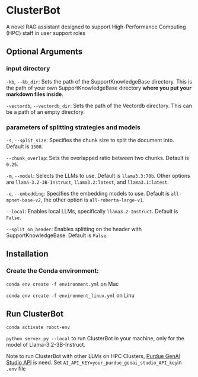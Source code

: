 # ClusterBot
A novel RAG assistant designed to support High-Performance Computing (HPC) staff in user support roles

## Optional Arguments

### input directory
`-kb`, `--kb_dir`: Sets the path of the SupportKnowledgeBase directory. This is the path of your own SupportKnowledgeBase directory **where you put your markdown files inside**.

`-vectordb`, `--vectordb_dir`: Sets the path of the Vectordb directory. This can be a path of an empty directory.

### parameters of splitting strategies and models
`-s`, `--split_size`: Specifies the chunk size to split the document into. Default is `1500`.

`--chunk_overlap`: Sets the overlapped ratio between two chunks. Default is `0.25`.

`-m`, `--model`: Selects the LLMs to use. Default is `llama3.3:70b`. Other options are `llama-3.2-3B-Instruct`, `llama3.2:latest`, and `llama3.1:latest`.

`-e`, `--embedding`: Specifies the embedding models to use. Default is `all-mpnet-base-v2`, the other option is `all-roberta-large-v1`.

`--local`: Enables local LLMs, specifically `llama3.2-Instruct`. Default is `False`.

`--split_on_header`: Enables splitting on the header with SupportKnowledgeBase. Default is `False`.

## Installation

### Create the Conda environment:

`conda env create -f environment.yml` on Mac

`conda env create -f environment_linux.yml` on Linu



## Run ClusterBot

`conda activate robot-env`

`python server.py --local` to run ClusterBot in your machine, only for the model of Llama-3.2-3B-Instruct.

Note to run ClusterBot with other LLMs on HPC Clusters, [Purdue GenAI Studio API](https://www.rcac.purdue.edu/knowledge/genaistudio) is need. Set `AI_API_KEY=your_purdue_genai_studio_API_key`in `.env` file
